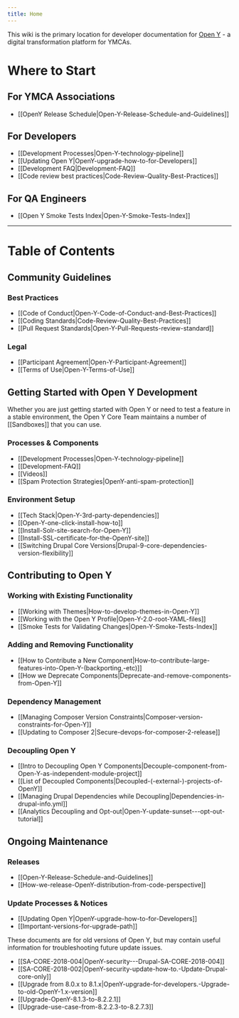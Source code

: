 ```yaml
---
title: Home
---
```


This wiki is the primary location for developer documentation for [Open Y](https://openy.org/) - a digital transformation platform for YMCAs.

# Where to Start

## For YMCA Associations

- [[OpenY Release Schedule|Open-Y-Release-Schedule-and-Guidelines]]

## For Developers

- [[Development Processes|Open-Y-technology-pipeline]]
- [[Updating Open Y|OpenY-upgrade-how-to-for-Developers]]
- [[Development FAQ|Development-FAQ]]
- [[Code review best practices|Code-Review-Quality-Best-Practices]]

## For QA Engineers

- [[Open Y Smoke Tests Index|Open-Y-Smoke-Tests-Index]]

---

# Table of Contents

## Community Guidelines

### Best Practices

- [[Code of Conduct|Open-Y-Code-of-Conduct-and-Best-Practices]]
- [[Coding Standards|Code-Review-Quality-Best-Practices]]
- [[Pull Request Standards|Open-Y-Pull-Requests-review-standard]]

### Legal

- [[Participant Agreement|Open-Y-Participant-Agreement]]
- [[Terms of Use|Open-Y-Terms-of-Use]]

## Getting Started with Open Y Development

Whether you are just getting started with Open Y or need to test a feature in a stable environment, the Open Y Core Team maintains a number of [[Sandboxes]] that you can use.

### Processes & Components

- [[Development Processes|Open-Y-technology-pipeline]]
- [[Development-FAQ]]
- [[Videos]]
- [[Spam Protection Strategies|OpenY-anti-spam-protection]]

### Environment Setup

- [[Tech Stack|Open-Y-3rd-party-dependencies]]
- [[Open-Y-one-click-install-how-to]]
- [[Install-Solr-site-search-for-Open-Y]]
- [[Install-SSL-certificate-for-the-OpenY-site]]
- [[Switching Drupal Core Versions|Drupal-9-core-dependencies-version-flexibility]]

## Contributing to Open Y

### Working with Existing Functionality

- [[Working with Themes|How-to-develop-themes-in-Open-Y]]
- [[Working with the Open Y Profile|Open-Y-2.0-root-YAML-files]]
- [[Smoke Tests for Validating Changes|Open-Y-Smoke-Tests-Index]]

### Adding and Removing Functionality

- [[How to Contribute a New Component|How-to-contribute-large-features-into-Open-Y-(backporting,-etc)]]
- [[How we Deprecate Components|Deprecate-and-remove-components-from-Open-Y]]

### Dependency Management

- [[Managing Composer Version Constraints|Composer-version-constraints-for-Open-Y]]
- [[Updating to Composer 2|Secure-devops-for-composer-2-release]]

### Decoupling Open Y

- [[Intro to Decoupling Open Y Components|Decouple-component-from-Open-Y-as-independent-module-project]]
- [[List of Decoupled Components|Decoupled-(-external-)-projects-of-OpenY]]
- [[Managing Drupal Dependencies while Decoupling|Dependencies-in-drupal-info.yml]]
- [[Analytics Decoupling and Opt-out|Open-Y-update-sunset---opt-out-tutorial]]

## Ongoing Maintenance

### Releases

- [[Open-Y-Release-Schedule-and-Guidelines]]
- [[How-we-release-OpenY-distribution-from-code-perspective]]

### Update Processes & Notices

- [[Updating Open Y|OpenY-upgrade-how-to-for-Developers]]
- [[Important-versions-for-upgrade-path]]

These documents are for old versions of Open Y, but may contain useful information for troubleshooting future update issues.

- [[SA-CORE-2018-004|OpenY-security---Drupal-SA-CORE-2018-004]]
- [[SA-CORE-2018-002|OpenY-security-update-how-to.-Update-Drupal-core-only]]
- [[Upgrade from 8.0.x to 8.1.x|OpenY-upgrade-for-developers.-Upgrade-to-old-OpenY-1.x-version]]
- [[Upgrade-OpenY-8.1.3-to-8.2.2.1]]
- [[Upgrade-use-case-from-8.2.2.3-to-8.2.7.3]]
